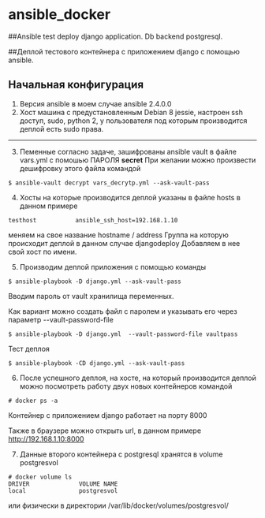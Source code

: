 # ansible_docker
##Ansible test deploy django application. Db backend postgresql.

##Деплой тестового контейнера с приложением django с помощью ansible.

Начальная конфигурация
---
1. Версия ansible в моем случае ansible 2.4.0.0 
2. Хост машина с предустановленным Debian 8 jessie, настроен ssh доступ, sudo, python 2, у пользователя под которым производится деплой есть sudo права.
---

3. Пеменные согласно задаче, зашифрованы ansible vault в файле vars.yml с помошью
 ПАРОЛЯ **secret**
При желании можно произвести дешифровку этого файла командой 
```shell
$ ansible-vault decrypt vars_decrytp.yml --ask-vault-pass
```
4. Хосты на которые производится деплой указаны в файле hosts
в данном примере  
```shell
testhost           ansible_ssh_host=192.168.1.10
```
меняем на свое название hostname / address 
Группа  на которую происходит деплой в данном случае 
djangodeploy 
Добавляем в нее свой хост по имени.

5. Производим деплой приложения с помощью команды

```shell
$ ansible-playbook -D django.yml --ask-vault-pass  
```
Вводим пароль от vault хранилища переменных.

Как вариант можно создать файл с паролем и указывать его через параметр --vault-password-file

```shell
$ ansible-playbook -D django.yml  --vault-password-file vaultpass
```
Тест деплоя 
```shell
$ ansible-playbook -СD django.yml --ask-vault-pass  
```

6. После успешного деплоя, на хосте, на который производится деплой можно посмотреть работу двух новых контейнеров командой
```shell
# docker ps -a
```
Контейнер с приложением django работает на порту 8000

Также в браузере можно открыть url, в данном примере
http://192.168.1.10:8000 

7. Данные второго контейнера с postgresql хранятся в volume postgresvol
```shell
# docker volume ls
DRIVER              VOLUME NAME
local               postgresvol
```
или физически в директории  /var/lib/docker/volumes/postgresvol/ 





